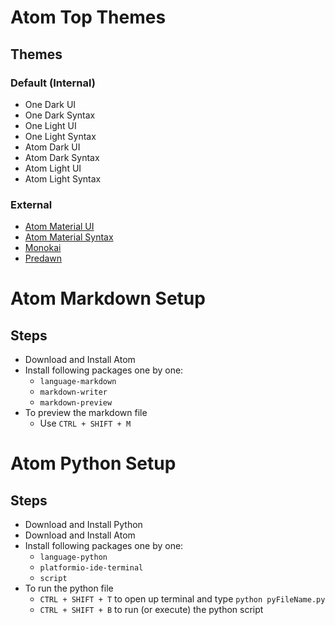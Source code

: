 # Atom Top Themes
## Themes
### Default (Internal)
* One Dark UI
* One Dark Syntax
* One Light UI
* One Light Syntax
* Atom Dark UI
* Atom Dark Syntax
* Atom Light UI
* Atom Light Syntax

### External
* [Atom Material UI](https://atom.io/themes/atom-material-ui)
* [Atom Material Syntax](https://atom.io/themes/atom-material-syntax)
* [Monokai](https://atom.io/themes/monokai)
* [Predawn](https://atom.io/themes/predawn-syntax)

# Atom Markdown Setup
## Steps
* Download and Install Atom
* Install following packages one by one:
  * `language-markdown`
  * `markdown-writer`
  * `markdown-preview`
* To preview the markdown file
  * Use `CTRL + SHIFT + M`

# Atom Python Setup
## Steps
* Download and Install Python
* Download and Install Atom
* Install following packages one by one:
  * `language-python`
  * `platformio-ide-terminal`
  * `script`
* To run the python file
  * `CTRL + SHIFT + T` to open up terminal and type `python pyFileName.py`
  * `CTRL + SHIFT + B` to run (or execute) the python script

